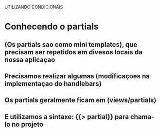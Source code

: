 UTILIZANDO CONDICIONAIS


# Conhecendo o partials

## (Os partials sao como mini templates), que precisam ser repetidos em divesos locais da nossa aplicaçao

## Precisamos realizar algumas (modificaçoes na implementaçao do handlebars)

## Os partials geralmente ficam em (views/partials)

## E utilizamos a sintaxe: {{> partial}} para chama-lo no projeto